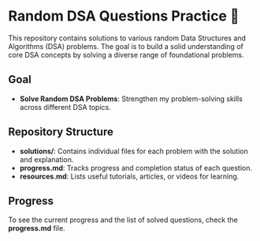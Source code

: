# Random DSA Questions Practice 🚀

This repository contains solutions to various random Data Structures and Algorithms (DSA) problems. The goal is to build a solid understanding of core DSA concepts by solving a diverse range of foundational problems.

## Goal
- **Solve Random DSA Problems**: Strengthen my problem-solving skills across different DSA topics.

## Repository Structure
- **solutions/**: Contains individual files for each problem with the solution and explanation.
- **progress.md**: Tracks progress and completion status of each question.
- **resources.md**: Lists useful tutorials, articles, or videos for learning.

## Progress
To see the current progress and the list of solved questions, check the **progress.md** file.